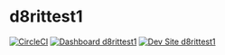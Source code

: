 # d8rittest1

[![CircleCI](https://circleci.com/gh/mostafizpantheon/d8rittest1.svg?style=shield)](https://circleci.com/gh/mostafizpantheon/d8rittest1)
[![Dashboard d8rittest1](https://img.shields.io/badge/dashboard-d8rittest1-yellow.svg)](https://dashboard.pantheon.io/sites/b3a452bf-7f9f-40d1-854b-13f08d66c76a#dev/code)
[![Dev Site d8rittest1](https://img.shields.io/badge/site-d8rittest1-blue.svg)](http://dev-d8rittest1.pantheonsite.io/)